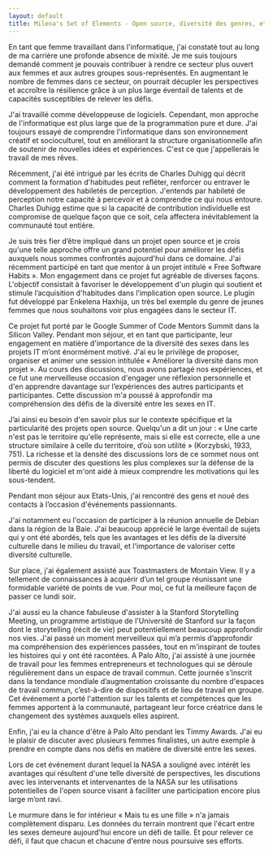 ```yaml
---
layout: default
title: Milena's Set of Elements - Open source, diversité des genres, et formation d’habitudes dans divers lieux de travail de mon parcours professionnel
---
```


En tant que femme travaillant dans l'informatique, j'ai constaté tout au long de ma carrière une profonde absence de mixité. Je me suis toujours demandé comment je pouvais contribuer à rendre ce secteur plus ouvert aux femmes et aux autres groupes sous-représentés. En augmentant le nombre de femmes dans ce secteur, on pourrait décupler les perspectives et accroître la résilience grâce à un plus large éventail de talents et de capacités susceptibles de relever les défis.

J'ai travaillé comme développeuse de logiciels. Cependant, mon approche de l'informatique est plus large que de la programmation pure et dure. J'ai toujours essayé de comprendre l'informatique dans son environnement créatif et socioculturel, tout en améliorant la structure organisationnelle afin de soutenir de nouvelles idées et expériences. C'est ce que j'appellerais le travail de mes rêves.  

Récemment, j'ai été intrigué par les écrits de Charles Duhigg qui décrit comment la formation d'habitudes peut refléter, renforcer ou entraver le développement des habiletés de perception. J'entends par habileté de perception notre capacité à percevoir et à comprendre ce qui nous entoure. Charles Duhigg estime que si la capacité de contribution individuelle est compromise de quelque façon que ce soit, cela affectera inévitablement la communauté tout entière.

Je suis très fier d’être impliqué dans un projet open source et je crois qu'une telle approche offre un grand potentiel pour améliorer les défis auxquels nous sommes confrontés aujourd'hui dans ce domaine. J'ai récemment participé en tant que mentor à un projet intitulé « Free Software Habits ». Mon engagement dans ce projet fut agréable de diverses façons. L'objectif consistait à favoriser le développement d'un plugin qui soutient et stimule l’acquisition d'habitudes dans l’implication open source. Le plugin fut développé par Enkelena Haxhija, un très bel exemple du genre de jeunes femmes que nous souhaitons voir plus engagées dans le secteur IT.

Ce projet fut porté par le Google Summer of Code Mentors Summit dans la Silicon Valley. Pendant mon séjour, et en tant que participante, leur engagement en matière d'importance de la diversité des sexes dans les projets IT m’ont énormément motivé. J'ai eu le privilège de proposer, organiser et animer une session intitulée « Améliorer la diversité dans mon projet ». Au cours des discussions, nous avons partagé nos expériences, et ce fut une merveilleuse occasion d'engager une réflexion personnelle et d'en apprendre davantage sur l’expériences des autres participants et participantes. Cette discussion m'a poussé à approfondir ma compréhension des défis de la diversité entre les sexes en IT.

J’ai ainsi eu besoin d'en savoir plus sur le contexte spécifique et la particularité des projets open source. Quelqu'un a dit un jour : « Une carte n'est pas le territoire qu'elle représente, mais si elle est correcte, elle a une structure similaire à celle du territoire, d’où son utilité » (Korzybski, 1933, 751).  La richesse et la densité des discussions lors de ce sommet nous ont permis de discuter des questions les plus complexes sur la défense de la liberté du logiciel et m'ont aidé à mieux comprendre les motivations qui les sous-tendent.

Pendant mon séjour aux Etats-Unis, j'ai rencontré des gens et noué des contacts à l’occasion d'événements passionnants.

J'ai notamment eu l'occasion de participer à la réunion annuelle de Debian dans la région de la Baie. J'ai beaucoup apprécié le large éventail de sujets qui y ont été abordés, tels que les avantages et les défis de la diversité culturelle dans le milieu du travail, et l'importance de valoriser cette diversité culturelle.

Sur place, j'ai également assisté aux Toastmasters de Montain View. Il y a tellement de connaissances à acquérir d’un tel groupe réunissant une formidable variété de points de vue. Pour moi, ce fut la meilleure façon de passer ce lundi soir.

J'ai aussi eu la chance fabuleuse d'assister à la Stanford Storytelling Meeting, un programme artistique de l'Université de Stanford sur la façon dont le storytelling (récit de vie) peut potentiellement beaucoup approfondir nos vies. J'ai passé un moment merveilleux qui m’a permis d’approfondir ma compréhension des expériences passées, tout en m'inspirant de toutes les histoires qui y ont été racontées.
A Palo Alto, j'ai assisté à une journée de travail pour les femmes entrepreneurs et technologues qui se déroule régulièrement dans un espace de travail commun. Cette journée s’inscrit dans la tendance mondiale d’augmentation croissante du nombre d'espaces de travail commun, c’est-à-dire de dispositifs et de lieu de travail en groupe. Cet événement a porté l'attention sur les talents et compétences que les femmes apportent à la communauté, partageant leur force créatrice dans le changement des systèmes auxquels elles aspirent.

Enfin, j'ai eu la chance d'être à Palo Alto pendant les Timmy Awards. J'ai eu le plaisir de discuter avec plusieurs femmes finalistes, un autre exemple à prendre en compte dans nos défis en matière de diversité entre les sexes.

Lors de cet événement durant lequel la NASA a souligné avec intérêt les avantages qui résultent d'une telle diversité de perspectives, les discutions avec les intervenants et intervenantes de la NASA sur les utilisations potentielles de l'open source visant à faciliter une participation encore plus large m’ont ravi.

Le murmure dans le for intérieur « Mais tu es une fille » n'a jamais complètement disparu. Les données du terrain montrent que l'écart entre les sexes demeure aujourd'hui encore un défi de taille. Et pour relever ce défi, il faut que chacun et chacune d'entre nous poursuive ses efforts.
